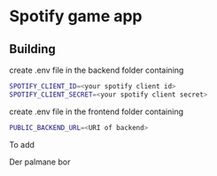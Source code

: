 # Spotify game app

## Building

create .env file in the backend folder containing

```bash
SPOTIFY_CLIENT_ID=<your spotify client id>
SPOTIFY_CLIENT_SECRET=<your spotify client secret>
```

create .env file in the frontend folder containing

```bash
PUBLIC_BACKEND_URL=<URI of backend>
```

To add

Der palmane bor
